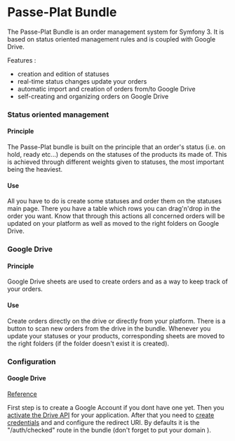 Passe-Plat Bundle
=============

The Passe-Plat Bundle is an order management system for Symfony 3. It is based on status oriented management 
rules and is coupled with Google Drive.

Features :
  * creation and edition of statuses
  * real-time status changes update your orders
  * automatic import and creation of orders from/to Google Drive
  * self-creating and organizing orders on Google Drive 
  
### Status oriented management

#### Principle
The Passe-Plat bundle is built on the principle that an order's status (i.e. on hold, ready etc...)
depends on the statuses of the products its made of. This is achieved through different weights given to 
statuses, the most important being the heaviest.

#### Use
All you have to do is create some statuses and order them on the statuses main page. There you have 
a table which rows you can drag'n'drop in the order you want.
Know that through this actions all concerned orders will be updated on your platform as well as moved to the right
folders on Google Drive.

### Google Drive 
#### Principle
Google Drive sheets are used to create orders and as a way to keep track of your orders.

#### Use
Create orders directly on the drive or directly from your platform. There is a button to scan new orders 
from the drive in the bundle. Whenever you update your statuses or your products, corresponding sheets
are moved to the right folders (if the folder doesn't exist it is created).

### Configuration
#### Google Drive
[Reference](https://developers.google.com/api-client-library/php/auth/web-app)

First step is to create a Google Account if you dont have one yet.
Then you [activate the Drive API](https://console.developers.google.com/apis/library) for your application.
After that you need to [create credentials](https://console.developers.google.com/projectselector/apis/credentials) and
and configure the redirect URI. By defaults it is the "/auth/checked" route in the bundle (don't forget 
to put your domain ).

